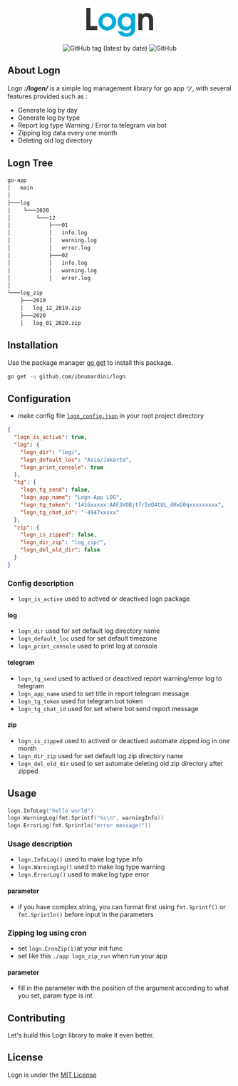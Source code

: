 <p align="center">
    <img src="logo.png" width="150"></img>
</p>

<div align="center">

![GitHub tag (latest by date)](https://img.shields.io/github/v/tag/ibnumardini/logn)
![GitHub](https://img.shields.io/github/license/ibnumardini/logn)

</div>

## About Logn

Logn <em><strong>:/logen/</strong></em> is a simple log management library for go app ツ, with several features provided such as :

- Generate log by day
- Generate log by type
- Report log type Warning / Error to telegram via bot
- Zipping log data every one month
- Deleting old log directory

## Logn Tree

```bash
go-app
│   main
│
├───log
│    └───2020
│        └───12
│            ├───01
│            │   info.log
│            │   warning.log
│            │   error.log
│            ├───02
│            │   info.log
│            │   warning.log
│            │   error.log
│
└───log_zip
    ├───2019
    │   log_12_2019.zip
    ├───2020
    │   log_01_2020.zip
```

## Installation

Use the package manager [go get](https://golang.org/cmd/go/#hdr-Download_and_install_packages_and_dependencies) to install this package.

```bash
go get -u github.com/ibnumardini/logn
```

## Configuration

- make config file [`logn_config.json`](https://github.com/ibnumardini/logn/blob/master/logn_config_sample.json) in your root project directory

```json
{
  "logn_is_active": true,
  "log": {
    "logn_dir": "log/",
    "logn_default_loc": "Asia/Jakarta",
    "logn_print_console": true
  },
  "tg": {
    "logn_tg_send": false,
    "logn_app_name": "Logn-App LOG",
    "logn_tg_token": "1416xxxxx:AAF3VOBjt7rIeO4tUL_dHxG0qxxxxxxxxx",
    "logn_tg_chat_id": "-4947xxxxx"
  },
  "zip": {
    "logn_is_zipped": false,
    "logn_dir_zip": "log_zip/",
    "logn_del_old_dir": false
  }
}
```

### Config description

- `logn_is_active` used to actived or deactived logn package

#### log

- `logn_dir` used for set default log directory name
- `logn_default_loc` used for set default timezone
- `logn_print_console` used to print log at console

#### telegram

- `logn_tg_send` used to actived or deactived report warning/error log to telegram
- `logn_app_name` used to set title in report telegram message
- `logn_tg_token` used for telegram bot token
- `logn_tg_chat_id` used for set where bot send report message

#### zip

- `logn_is_zipped` used to actived or deactived automate zipped log in one month
- `logn_dir_zip` used for set default log zip directory name
- `logn_del_old_dir` used to set automate deleting old zip directory after zipped

## Usage

```go
logn.InfoLog("hello world")
logn.WarningLog(fmt.Sprintf("%s\n", warningInfo))
logn.ErrorLog(fmt.Sprintln("error message!"))
```

### Usage description

- `logn.InfoLog()` used to make log type info
- `logn.WarningLog()` used to make log type warning
- `logn.ErrorLog()` used to make log type error

#### parameter

- if you have complex string, you can format first using `fmt.Sprintf()` or `fmt.Sprintln()` before input in the parameters

### Zipping log using cron

- set `logn.CronZip(1)`at your init func
- set like this `./app logn_zip_run` when run your app

#### parameter

- fill in the parameter with the position of the argument according to what you set, param type is int

## Contributing

Let's build this Logn library to make it even better.

## License

Logn is under the [MIT License](LICENSE.md)

